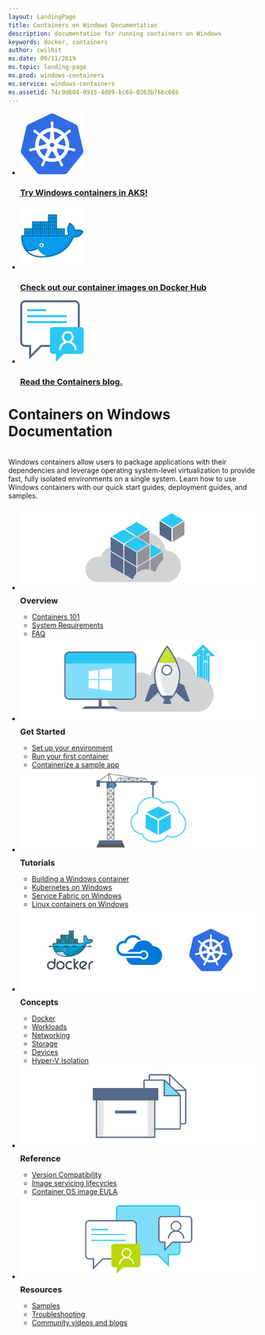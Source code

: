 ```yaml
---
layout: LandingPage
title: Containers on Windows Documentation
description: documentation for running containers on Windows
keywords: docker, containers
author: cwilhit
ms.date: 09/11/2019
ms.topic: landing-page
ms.prod: windows-containers
ms.service: windows-containers
ms.assetid: 74c9d604-0915-4d89-bc69-0263b76bc66b
---
```


<div id="main" class="v2">
    <ul class="cardsY panelContent featuredContent">
        <li>
            <a href="https://docs.microsoft.com/en-us/azure/aks/windows-container-cli" data-linktype="external">
                <div class="cardSize">
                    <div class="cardPadding">
                        <div class="card">
                            <div class="cardImageOuter">
                                <div class="cardImage">
                                    <img src="media/logo_kubernetes.svg" alt="" data-linktype="relative-path">
                                </div>
                            </div>
                            <div class="cardText">
                                <h3>Try Windows containers in AKS!</h3>
                            </div>
                        </div>
                    </div>
                </div>
            </a>
        </li>
        <li>
            <a href="https://hub.docker.com/_/microsoft-windows-base-os-images" data-linktype="external">
                <div class="cardSize">
                    <div class="cardPadding">
                        <div class="card">
                            <div class="cardImageOuter">
                                <div class="cardImage">
                                    <img src="media/logo_docker.svg" alt="" data-linktype="relative-path">
                                </div>
                            </div>
                            <div class="cardText">
                                <h3>Check out our container images on Docker Hub</h3>
                            </div>
                        </div>
                    </div>
                </div>
            </a>
        </li>
        <li>
            <a href="https://techcommunity.microsoft.com/t5/Containers/bg-p/Containers" data-linktype="external">
                <div class="cardSize">
                    <div class="cardPadding">
                        <div class="card">
                            <div class="cardImageOuter">
                                <div class="cardImage">
                                    <img src="media/i_blog.svg" alt="" data-linktype="relative-path">
                                </div>
                            </div>
                            <div class="cardText">
                                <h3>Read the Containers blog.</h3>
                            </div>
                        </div>
                    </div>
                </div>
            </a>
        </li>
    </ul>
    <h1>Containers on Windows Documentation</h1>
    <br/>
    <div class="abstract">Windows containers allow users to package applications with their dependencies and leverage operating system-level virtualization to provide fast, fully isolated environments on a single system. Learn how to use Windows containers with our quick start guides, deployment guides, and samples.</div>
    <ul class="cardsW panelContent featuredContent">
        <li>
            <div class="cardSize">
                <div class="cardPadding">
                    <div class="card">
                        <div class="cardImageOuter">
                            <div class="cardImage bgdAccent1">
                                <img src="media/virtualization-containers-about.svg" alt="" data-linktype="relative-path">
                            </div>
                        </div>
                        <div class="cardText">
                            <h3 style="margin: 8px 0 2px 0;">Overview</h3>
                            <ul>
                                <li><a href="/en-us/virtualization/windowscontainers/about/index" data-linktype="absolute-path">Containers 101</a></li>
                                <li><a href="/en-us/virtualization/windowscontainers/deploy-containers/system-requirements" data-linktype="absolute-path">System Requirements</a></li>
                                <li><a href="/en-us/virtualization/windowscontainers/about/faq" data-linktype="absolute-path">FAQ</a></li>
                            </ul>
                        </div>
                    </div>
                </div>
            </div>
        </li>
        <li>
            <div class="cardSize">
                <div class="cardPadding">
                    <div class="card">
                        <div class="cardImageOuter">
                            <div class="cardImage bgdAccent1">
                                <img src="media/virtualization-containers-quick-start.svg" alt="" data-linktype="relative-path">
                            </div>
                        </div>
                        <div class="cardText">
                            <h3 style="margin: 8px 0 2px 0;">Get Started</h3>
                            <ul>
                                <li><a href="/en-us/virtualization/windowscontainers/quick-start/set-up-environment" data-linktype="external">Set up your environment</a></li>
                                <li><a href="/en-us/virtualization/windowscontainers/quick-start/run-your-first-container" data-linktype="external">Run your first container</a></li>
                                <li><a href="/en-us/virtualization/windowscontainers/quick-start/building-sample-app" data-linktype="external">Containerize a sample app</a></li>
                            </ul>
                        </div>
                    </div>
                </div>
            </div>
        </li>
        <li>
            <div class="cardSize">
                <div class="cardPadding">
                    <div class="card">
                        <div class="cardImageOuter">
                            <div class="cardImage bgdAccent1">
                                <img src="media/container-tutorials.svg" alt="" data-linktype="relative-path">
                            </div>
                        </div>
                        <div class="cardText">
                            <h3 style="margin: 8px 0 2px 0;">Tutorials</h3>
                            <ul>
                                <li><a href="/en-us/virtualization/windowscontainers/manage-docker/manage-windows-dockerfile" data-linktype="external">Building a Windows container</a></li>
                                <li><a href="/en-us/virtualization/windowscontainers/kubernetes/getting-started-kubernetes-windows" data-linktype="external">Kubernetes on Windows</a></li>
                                <li><a href="/en-us/azure/service-fabric/service-fabric-quickstart-containers" data-linktype="external">Service Fabric on Windows</a></li>
                                <li><a href="/en-us/virtualization/windowscontainers/deploy-containers/linux-containers" data-linktype="external">Linux containers on Windows</a></li>
                            </ul>
                        </div>
                    </div>
                </div>
            </div>
        </li>
        <li>
            <div class="cardSize">
                <div class="cardPadding">
                    <div class="card">
                        <div class="cardImageOuter">
                            <div class="cardImage bgdAccent1">
                                <img src="media/virtualization-containers-management-tools.svg" alt="" data-linktype="relative-path">
                            </div>
                        </div>
                        <div class="cardText">
                            <h3 style="margin: 8px 0 2px 0;">Concepts</h3>
                            <ul>
                                <li><a href="/en-us/virtualization/windowscontainers/manage-docker/configure-docker-daemon" data-linktype="external">Docker</a></li>
                                <li><a href="/en-us/virtualization/windowscontainers/manage-containers/manage-serviceaccounts" data-linktype="external">Workloads</a></li>
                                <li><a href="/en-us/virtualization/windowscontainers/container-networking/architecture" data-linktype="external">Networking</a></li>
                                <li><a href="/en-us/virtualization/windowscontainers/manage-containers/container-storage" data-linktype="external">Storage</a></li>
                                <li><a href="/en-us/virtualization/windowscontainers/deploy-containers/hardware-devices-in-containers" data-linktype="external">Devices</a></li>
                                <li><a href="/en-us/virtualization/windowscontainers/manage-containers/hyperv-container" data-linktype="external">Hyper-V Isolation</a></li>
                            </ul>
                        </div>
                    </div>
                </div>
            </div>
        </li>
        <li>
            <div class="cardSize">
                <div class="cardPadding">
                    <div class="card">
                        <div class="cardImageOuter">
                            <div class="cardImage bgdAccent1">
                                <img src="media/container-reference.svg" alt="" data-linktype="relative-path">
                            </div>
                        </div>
                        <div class="cardText">
                            <h3 style="margin: 8px 0 2px 0;">Reference</h3>
                            <ul>
                                <li><a href="/en-us/virtualization/windowscontainers/deploy-containers/version-compatibility" data-linktype="external">Version Compatibility</a></li>
                                <li><a href="/en-us/virtualization/windowscontainers/deploy-containers/base-image-lifecycle" data-linktype="external">Image servicing lifecycles</a></li>
                                <li><a href="/en-us/virtualization/windowscontainers/images-eula" data-linktype="external">Container OS image EULA</a></li>
                            </ul>
                        </div>
                    </div>
                </div>
            </div>
        </li>
        <li>
            <div class="cardSize">
                <div class="cardPadding">
                    <div class="card">
                        <div class="cardImageOuter">
                            <div class="cardImage bgdAccent1">
                                <img src="media/virtualization-containers-community.svg" alt="" data-linktype="relative-path">
                            </div>
                        </div>
                        <div class="cardText">
                            <h3 style="margin: 8px 0 2px 0;">Resources</h3>
                            <ul>
                                <li><a href="/en-us/virtualization/windowscontainers/samples" data-linktype="external">Samples</a></li>
                                <li><a href="/en-us/virtualization/windowscontainers/troubleshooting" data-linktype="external">Troubleshooting</a></li>
                                <li><a href="/en-us/virtualization/windowscontainers/communitylinks" data-linktype="external">Community videos and blogs</a></li>
                            </ul>
                        </div>
                    </div>
                </div>
            </div>
        </li>
    </ul>
</div>